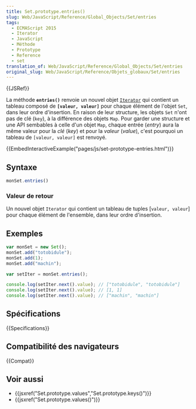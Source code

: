 ```yaml
---
title: Set.prototype.entries()
slug: Web/JavaScript/Reference/Global_Objects/Set/entries
tags:
  - ECMAScript 2015
  - Iterator
  - JavaScript
  - Méthode
  - Prototype
  - Reference
  - set
translation_of: Web/JavaScript/Reference/Global_Objects/Set/entries
original_slug: Web/JavaScript/Reference/Objets_globaux/Set/entries
---
```


{{JSRef}}

La méthode **`entries()`** renvoie un nouvel objet [`Iterator`](/fr/docs/Web/JavaScript/Guide/iterateurs_et_generateurs#Itérateurs) qui contient un tableau composé de **`[valeur, valeur]`** pour chaque élément de l'objet `Set`, dans leur ordre d'insertion. En raison de leur structure, les objets `Set` n'ont pas de clé (`key`), à la différence des objets `Map`. Pour garder une structure et une API sembables à celle d'un objet `Map`, chaque entrée (_entry_) aura la même valeur pour la _clé_ (_key_) et pour la _valeur_ (_value_), c'est pourquoi un tableau de `[valeur, valeur]` est renvoyé.

{{EmbedInteractiveExample("pages/js/set-prototype-entries.html")}}

## Syntaxe

```js
monSet.entries()
```

### Valeur de retour

Un nouvel objet `Iterator` qui contient un tableau de tuples \[`valeur, valeur`] pour chaque élément de l'ensemble, dans leur ordre d'insertion.

## Exemples

```js
var monSet = new Set();
monSet.add("totobidule");
monSet.add(1);
monSet.add("machin");

var setIter = monSet.entries();

console.log(setIter.next().value); // ["totobidule", "totobidule"]
console.log(setIter.next().value); // [1, 1]
console.log(setIter.next().value); // ["machin", "machin"]
```

## Spécifications

{{Specifications}}

## Compatibilité des navigateurs

{{Compat}}

## Voir aussi

- {{jsxref("Set.prototype.values","Set.prototype.keys()")}}
- {{jsxref("Set.prototype.values()")}}
